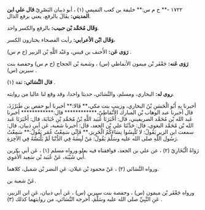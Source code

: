 ١٧٢٢ -** خ م س:** خليفة بن كعب التميمي (١) ، أبو ذبيان البَصْرِيّ.**قال علي ابن المديني:** يقَالَ بالرفع، يعني برفع الذال.

**وَقَال مُحَمَّد بْن حبيب:** بالرفع والكسر واحد.

**وَقَال ابْن الأعرابي:** رأيت الفصحاء يختارون الكسر،

**رَوَى عَن:** الأَحنف بن قيس، وعَبْد اللَّهِ بْن الزبير (خ م س) .

**رَوَى عَنه:** جَعْفَر بْن ميمون الأنماطي (س) ، وشعبة بْن الحجاج (خ م س) وحفصة بنت سيرين (س) .

**قال النَّسَائي:** ثقة (١) .

**روى له:** البخاري، ومسلم، والنَّسَائي، حديثا واحدا، وقد وقع لنا عاليا من روايته.

أخبرنا بِهِ أَبُو الْحَسَنِ بْنُ البخاري، وزينب بنت مكي،** قَالا:** أخبرنا أبو حفص بن طَبَرْزَذَ، قال أخبرنا عبد الوهاب بْن المبارك الأَنْمَاطِيّ،************ قال:************ أخبرنا عَبد الله بْن مُحَمَّد الصريفيني، قال: أَخْبَرَنَا عُبَيد اللَّهِ بْنُ مُحَمَّدِ بْنِ حُبَابَةَ، قال: أَخْبَرَنَا عَبد الله بْن مُحَمَّد البغوي، قال: حَدَّثَنَا علي بْن الجعد، قال: أخبرنا شعبة، عَن أبي ذبيان، قال: سمعت ابن الزير يَقُولُ: لا تُلْبِسُوا نِسَاءَكُمُ الْحَرِيرَ،** فَإِنِّي سَمِعْتُ عُمَر يَقُولُ:** سَمِعْتُ رَسُول اللَّهِ صلى الله عليه وسَلَّمَ يَقُولُ: مَنْ لَبِسَهُ فِي الدُّنْيَا لَمْ يَلْبَسْهُ فِي الآخِرَةِ.

رَوَاهُ الْبُخَارِيّ (٢) ، عن علي بن الجعد، فوافقناه فيه بعلو.ورواه مسلم (١) ، عَن أبي بكربن أَبي شَيْبَة، عَنْ عُبَيد بْن سَعِيد الأُمَوِي.

ورواه النَّسَائي (٢) ، عَنْ محمود بْن غيلان، عَنِ النضر بْن شميل، كلاهما.

عَنْ شعبة بن.

ورواه جَعْفَر بْن ميمون (س) ، وحفصة بنت سيرين (س) ، عَن أبي ذبيان، عَنِ ابن الزبير، عَنِ النَّبِيِّ صلى الله عليه وسَلَّمَ، أخرجه النَّسَائي، من روايتهما كذلك (٣) .